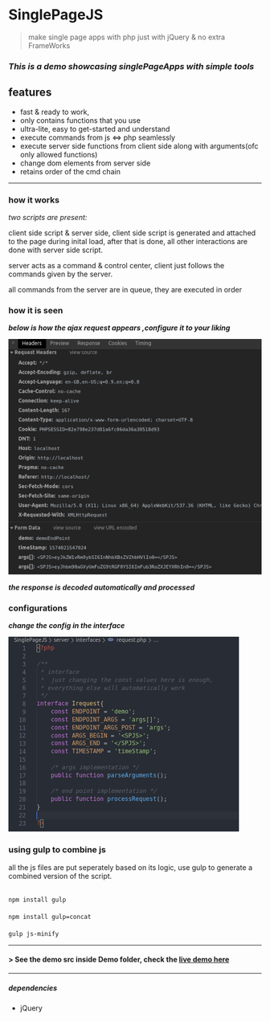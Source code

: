 # SinglePageJS

> make single page apps with php just with jQuery & no extra FrameWorks

### _This is a demo showcasing singlePageApps with simple tools_

## features

* fast & ready to work,
* only contains functions that you use
* ultra-lite, easy to get-started and understand
* execute commands from js <=> php seamlessly
* execute server side functions from client side along with arguments(ofc only allowed functions)
* change dom elements from server side
* retains order of the cmd chain

* * *

### how it works

_two scripts are present:_

client side script & server side, client side script is generated and attached to the page during inital load,
after that is done, all other interactions are done 
with server side script.

server acts as a command & control center, client just follows the commands given by the server.

all commands from the server are in queue, they are executed in order

### how it is seen

***below is how the ajax request appears ,configure it to your liking***

![''](/docs/network.png)

***the response is decoded automatically and processed***

### configurations

***change the config in the interface***

![''](/docs/configs.png)

### using gulp to combine js

all the js files are put seperately based on its logic, use gulp to generate a combined version of the script.

```bash

npm install gulp

npm install gulp=concat

gulp js-minify


```

* * *

#### > See the demo src inside Demo folder, check the  [ live demo here](https://unmaterial-zones.000webhostapp.com/singlePageJS/)

* * *

##### dependencies

* jQuery


